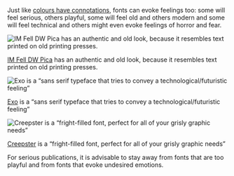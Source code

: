 Just like <span class='internal-link'>[colours have connotations](colour-connotations)</span>, fonts can evoke feelings too: some will feel serious, others playful, some will feel old and others modern and some will feel technical and others might even evoke feelings of horror and fear.

<p class='center'>
<img src='Typography%20and%20the%20design%20of%20text%20elements%203d739b7b83f2405290637ce3d7a4a814/im-fell-dw-pica-font.png' alt='IM Fell DW Pica has an authentic and old look, because it resembles text printed on old printing presses.' class='max-600' />
</p>

[IM Fell DW Pica](https://fonts.google.com/specimen/IM+Fell+DW+Pica) has an authentic and old look, because it resembles text printed on old printing presses.

<p class='center'>
<img src='Typography%20and%20the%20design%20of%20text%20elements%203d739b7b83f2405290637ce3d7a4a814/exo-font.png' alt='Exo is a “sans serif typeface that tries to convey a technological/futuristic feeling”' class='max-600' />
</p>

[Exo](https://fonts.google.com/specimen/Exo) is a “sans serif typeface that tries to convey a technological/futuristic feeling”

<p class='center'>
<img src='Typography%20and%20the%20design%20of%20text%20elements%203d739b7b83f2405290637ce3d7a4a814/creepster-font.png' alt='Creepster is a “fright-filled font, perfect for all of your grisly graphic needs”' class='max-600' />
</p>

[Creepster](https://fonts.google.com/specimen/Creepster) is a “fright-filled font, perfect for all of your grisly graphic needs”

For serious publications, it is advisable to stay away from fonts that are too playful and from fonts that evoke undesired emotions.